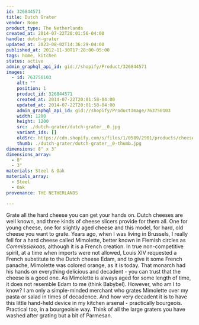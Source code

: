 ```yaml
---
id: 326844571
title: Dutch Grater
vendor: None
product_type: The Netherlands
created_at: 2014-07-22T20:01:56-04:00
handle: dutch-grater
updated_at: 2023-08-02T14:36:29-04:00
published_at: 2012-11-30T17:28:00-05:00
tags: home, kitchen
status: active
admin_graphql_api_id: gid://shopify/Product/326844571
images:
  - id: 763750103
    alt: ""
    position: 1
    product_id: 326844571
    created_at: 2014-07-22T20:01:58-04:00
    updated_at: 2014-07-22T20:01:58-04:00
    admin_graphql_api_id: gid://shopify/ProductImage/763750103
    width: 1200
    height: 1200
    src: ./dutch-grater/dutch-grater__0.jpg
    variant_ids: []
    oldSrc: https://cdn.shopify.com/s/files/1/0589/2901/products/cheeseslicer-hand.jpeg?v=1406073718
    thumb: ./dutch-grater/dutch-grater__0-thumb.jpg
dimensions: 8" x 3"
dimensions_array:
  - 8"
  - 3"
materials: Steel & Oak
materials_array:
  - Steel
  - Oak
provenance: THE NETHERLANDS

---
```


Grate all the hard cheese you can get your hands on. Dutch cheeses are well known, and three kinds of cheese slicers provide for them all. One for young cheese, one for slightly aged cheese and this model, for hard, old cheese you want to grate. Years ago, when I was living in Brussels, I really fell for a hard cheese called Mimolette, better known in Flemish circles as _Commissiekaas_, although it is a French creation. In true non-competitive spirit, at a time when imports were not allowed, Louis XIV requested a French substitute to the Dutch cheese Edam, and to give it some French panache, Mimolette was colored orange, as it is today. That monarch had his hands on everything delicious and decadent - you can trust that the cheese is a good one. As Mimolette is always aged for some length of time, it does not resemble Edam to me (think Babybel). However, who am I to know? I am only a simple-minded merchant who grates Mimolette over my pasta or salad in times of decadence. And how very decadent it is to have this little hand-held device in my kitchen arsenal - practically bourgeois. Practical too, in a bourgeoisie way. Think of all the large graters you have washed after grating but a bit of Parmesan.